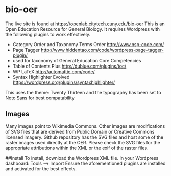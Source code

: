 # bio-oer
The live site is found at https://openlab.citytech.cuny.edu/bio-oer
This is an Open Education Resource for General Biology. It requires Wordpress with the following plugins to work effectively.
* Category Order and Taxonomy Terms Order http://www.nsp-code.com/
* Page Tagger http://www.hiddentao.com/code/wordpress-page-tagger-plugin/
 * used for taxonomy of General Education Core Competencies
* Table of Contents Plus http://dublue.com/plugins/toc/
* WP LaTeX http://automattic.com/code/
* Syntax Highlighter Evolved https://wordpress.org/plugins/syntaxhighlighter/

This uses the theme: Twenty Thirteen and the typography has been set to Noto Sans for best compatability

## Images
Many images point to Wikimedia Commons. Other images are modifications of SVG files that are derived from Public Domain or Creative Commons licensed imagery. Github repository has the SVG files and host some of the raster images used directly at the OER. Please check the SVG files for the appropriate attributions within the XML or the exif of the raster files.

##Install
To install, download the Wordpress XML file. In your Wordpress dashboard: Tools --> Import
Ensure the aforementioned plugins are installed and activated for the best effects.
